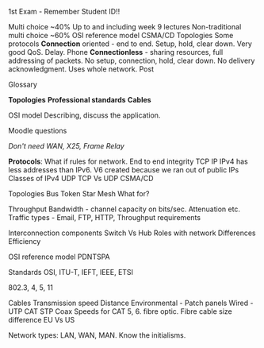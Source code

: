 1st Exam - Remember Student ID!!

Multi choice ~40%
     Up to and including week 9 lectures
Non-traditional multi choice ~60%
     OSI reference model 
     CSMA/CD
     Topologies
     Some protocols
         **Connection** oriented - end to end. Setup, hold, clear down. Very good QoS. Delay. Phone
         **Connectionless** - sharing resources, full addressing of packets. No setup, connection, hold, clear down. No delivery acknowledgment. Uses whole network. Post
         

Glossary

**Topologies**
**Professional standards**
**Cables**

OSI model
     Describing, discuss the application.

Moodle questions

*Don't need WAN, X25, Frame Relay*

**Protocols**:
    What if rules for network.
    End to end integrity
    TCP
    IP
         IPv4 has less addresses than IPv6. V6 created because we ran out of public IPs
         Classes of IPv4
    UDP
    TCP Vs UDP
    CSMA/CD

Topologies
     Bus
     Token
     Star
     Mesh
     What for?

Throughput
     Bandwidth - channel capacity on bits/sec.
     Attenuation etc.
     Traffic types - Email, FTP, HTTP,
          Throughput requirements

Interconnection components
     Switch Vs Hub
     Roles with network
     Differences
     Efficiency

OSI reference model
     PDNTSPA

Standards
     OSI, ITU-T, IEFT, IEEE, ETSI

802.3, 4, 5, 11

Cables
     Transmission speed
     Distance
     Environmental
     -
    Patch panels 
Wired - UTP CAT
STP
Coax
Speeds for CAT 5, 6. fibre optic.
Fibre cable size difference EU Vs US

Network types:
     LAN, WAN, MAN. Know the initialisms.

